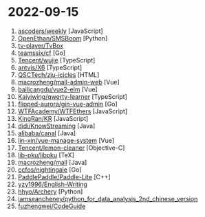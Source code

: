 # 2022-09-15

1. [ascoders/weekly](https://github.com/ascoders/weekly "前端精读周刊。帮你理解最前沿、实用的技术。") [JavaScript]
2. [OpenEthan/SMSBoom](https://github.com/OpenEthan/SMSBoom "短信轰炸/短信测压/ | 一个健壮免费的python短信轰炸程序，专门炸坏蛋蛋，百万接口，多线程全自动添加有效接口，支持异步协程百万并发，全免费的短信轰炸工具！！hongkonger开发全网首发！！") [Python]
3. [tv-player/TvBox](https://github.com/tv-player/TvBox "TvBox 配置、maoTv配置") 
4. [teamssix/cf](https://github.com/teamssix/cf "Cloud Exploitation Framework 云环境利用框架，方便红队人员在获得 AK 的后续工作") [Go]
5. [Tencent/wujie](https://github.com/Tencent/wujie "极致的微前端框架") [TypeScript]
6. [antvis/X6](https://github.com/antvis/X6 "🚀 JavaScript diagramming library that uses SVG and HTML for rendering.") [TypeScript]
7. [QSCTech/zju-icicles](https://github.com/QSCTech/zju-icicles "浙江大学课程攻略共享计划") [HTML]
8. [macrozheng/mall-admin-web](https://github.com/macrozheng/mall-admin-web "mall-admin-web是一个电商后台管理系统的前端项目，基于Vue+Element实现。 主要包括商品管理、订单管理、会员管理、促销管理、运营管理、内容管理、统计报表、财务管理、权限管理、设置等功能。") [Vue]
9. [bailicangdu/vue2-elm](https://github.com/bailicangdu/vue2-elm "Large single page application with 45 pages built on vue2 + vuex. 基于 vue2 + vuex 构建一个具有 45 个页面的大型单页面应用") [Vue]
10. [Kaiyiwing/qwerty-learner](https://github.com/Kaiyiwing/qwerty-learner "为键盘工作者设计的单词记忆与英语肌肉记忆锻炼软件 / Words learning and English muscle memory training software designed for keyboard workers") [TypeScript]
11. [flipped-aurora/gin-vue-admin](https://github.com/flipped-aurora/gin-vue-admin "基于vite+vue3+gin搭建的开发基础平台（支持TS,JS混用），集成jwt鉴权，权限管理，动态路由，显隐可控组件，分页封装，多点登录拦截，资源权限，上传下载，代码生成器，表单生成器等开发必备功能。") [Go]
12. [WTFAcademy/WTFEthers](https://github.com/WTFAcademy/WTFEthers "我最近在重新学ethers.js，巩固一下细节，也写一个“WTF Ethers.js极简入门”，供小白们使用，每周更新1-3讲。") [JavaScript]
13. [KingRan/KR](https://github.com/KingRan/KR "") [JavaScript]
14. [didi/KnowStreaming](https://github.com/didi/KnowStreaming "一站式云原生Kafka管控平台") [Java]
15. [alibaba/canal](https://github.com/alibaba/canal "阿里巴巴 MySQL binlog 增量订阅&消费组件") [Java]
16. [lin-xin/vue-manage-system](https://github.com/lin-xin/vue-manage-system "基于Vue3 + Element Plus 的后台管理系统解决方案") [Vue]
17. [Tencent/lemon-cleaner](https://github.com/Tencent/lemon-cleaner "腾讯柠檬清理是针对macOS系统专属制定的清理工具。主要功能包括重复文件和相似照片的识别、软件的定制化垃圾扫描、可视化的全盘空间分析、内存释放、浏览器隐私清理以及设备实时状态的监控等。重点聚焦清理功能，对上百款软件提供定制化的清理方案，提供专业的清理建议，帮助用户轻松完成一键式清理。") [Objective-C]
18. [lib-pku/libpku](https://github.com/lib-pku/libpku "贵校课程资料民间整理") [TeX]
19. [macrozheng/mall](https://github.com/macrozheng/mall "mall项目是一套电商系统，包括前台商城系统及后台管理系统，基于SpringBoot+MyBatis实现，采用Docker容器化部署。 前台商城系统包含首页门户、商品推荐、商品搜索、商品展示、购物车、订单流程、会员中心、客户服务、帮助中心等模块。 后台管理系统包含商品管理、订单管理、会员管理、促销管理、运营管理、内容管理、统计报表、财务管理、权限管理、设置等模块。") [Java]
20. [ccfos/nightingale](https://github.com/ccfos/nightingale "An enterprise-level cloud-native monitoring system, which can be used as drop-in replacement of Prometheus for alerting and Grafana for visualization.") [Go]
21. [PaddlePaddle/Paddle-Lite](https://github.com/PaddlePaddle/Paddle-Lite "Multi-platform high performance deep learning inference engine (飞桨多端多平台高性能深度学习推理引擎）") [C++]
22. [yzy1996/English-Writing](https://github.com/yzy1996/English-Writing "Enhance Your English Writing") 
23. [hhyo/Archery](https://github.com/hhyo/Archery "SQL 审核查询平台") [Python]
24. [iamseancheney/python_for_data_analysis_2nd_chinese_version](https://github.com/iamseancheney/python_for_data_analysis_2nd_chinese_version "《利用Python进行数据分析·第2版》") 
25. [fuzhengwei/CodeGuide](https://github.com/fuzhengwei/CodeGuide "📚 本代码库是作者小傅哥多年从事一线互联网 Java 开发的学习历程技术汇总，旨在为大家提供一个清晰详细的学习教程，侧重点更倾向编写Java核心内容。如果本仓库能为您提供帮助，请给予支持(关注、点赞、分享)！") 
